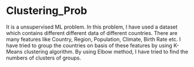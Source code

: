 # Clustering_Prob
It is a unsupervised ML problem. In this problem, I have used a dataset which contains different different data of different countries. There are many features like Country, Region, Population, Climate, Birth Rate etc. I have tried to group the countries on basis of these features by using K-Means clustering algorithm. By using Elbow method, I have tried to find the numbers of clusters of groups.
